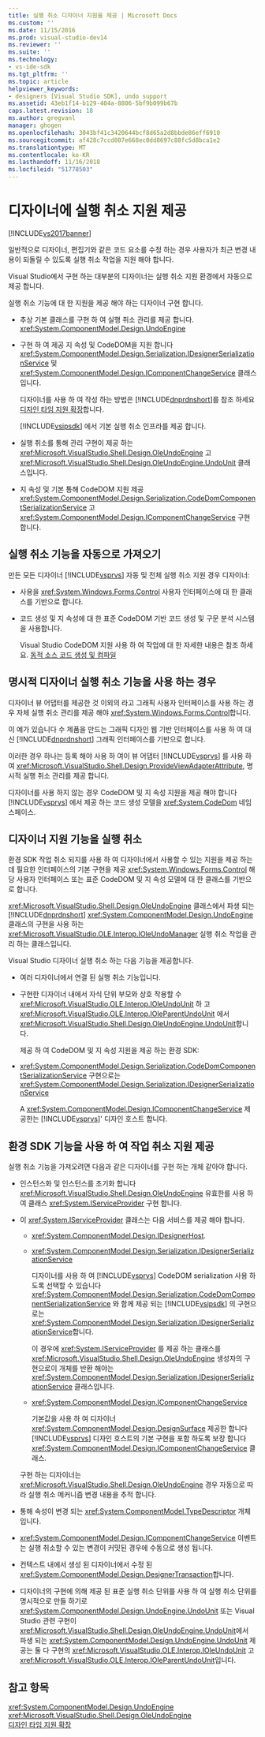 ```yaml
---
title: 실행 취소 디자이너 지원을 제공 | Microsoft Docs
ms.custom: ''
ms.date: 11/15/2016
ms.prod: visual-studio-dev14
ms.reviewer: ''
ms.suite: ''
ms.technology:
- vs-ide-sdk
ms.tgt_pltfrm: ''
ms.topic: article
helpviewer_keywords:
- designers [Visual Studio SDK], undo support
ms.assetid: 43eb1f14-b129-404a-8806-5bf9b099b67b
caps.latest.revision: 18
ms.author: gregvanl
manager: ghogen
ms.openlocfilehash: 3043bf41c3420644bcf8d65a2d8bbde86eff6910
ms.sourcegitcommit: af428c7ccd007e668ec0dd8697c88fc5d8bca1e2
ms.translationtype: MT
ms.contentlocale: ko-KR
ms.lasthandoff: 11/16/2018
ms.locfileid: "51778503"
---
```

# <a name="supplying-undo-support-to-designers"></a>디자이너에 실행 취소 지원 제공
[!INCLUDE[vs2017banner](../includes/vs2017banner.md)]

일반적으로 디자이너, 편집기와 같은 코드 요소를 수정 하는 경우 사용자가 최근 변경 내용이 되돌릴 수 있도록 실행 취소 작업을 지원 해야 합니다.  
  
 Visual Studio에서 구현 하는 대부분의 디자이너는 실행 취소 지원 환경에서 자동으로 제공 합니다.  
  
 실행 취소 기능에 대 한 지원을 제공 해야 하는 디자이너 구현 합니다.  
  
- 추상 기본 클래스를 구현 하 여 실행 취소 관리를 제공 합니다. <xref:System.ComponentModel.Design.UndoEngine>  
  
- 구현 하 여 제공 지 속성 및 CodeDOM을 지원 합니다 <xref:System.ComponentModel.Design.Serialization.IDesignerSerializationService> 및 <xref:System.ComponentModel.Design.IComponentChangeService> 클래스입니다.  
  
  디자이너를 사용 하 여 작성 하는 방법은 [!INCLUDE[dnprdnshort](../includes/dnprdnshort-md.md)]를 참조 하세요 [디자인 타임 지원 확장](http://msdn.microsoft.com/library/d6ac8a6a-42fd-4bc8-bf33-b212811297e2)합니다.  
  
  [!INCLUDE[vsipsdk](../includes/vsipsdk-md.md)] 에서 기본 실행 취소 인프라를 제공 합니다.  
  
- 실행 취소를 통해 관리 구현이 제공 하는 <xref:Microsoft.VisualStudio.Shell.Design.OleUndoEngine> 고 <xref:Microsoft.VisualStudio.Shell.Design.OleUndoEngine.UndoUnit> 클래스입니다.  
  
- 지 속성 및 기본 통해 CodeDOM 지원 제공 <xref:System.ComponentModel.Design.Serialization.CodeDomComponentSerializationService> 고 <xref:System.ComponentModel.Design.IComponentChangeService> 구현 합니다.  
  
## <a name="obtaining-undo-support-automatically"></a>실행 취소 기능을 자동으로 가져오기  
 만든 모든 디자이너 [!INCLUDE[vsprvs](../includes/vsprvs-md.md)] 자동 및 전체 실행 취소 지원 경우 디자이너:  
  
-   사용을 <xref:System.Windows.Forms.Control> 사용자 인터페이스에 대 한 클래스를 기반으로 합니다.  
  
-   코드 생성 및 지 속성에 대 한 표준 CodeDOM 기반 코드 생성 및 구문 분석 시스템을 사용합니다.  
  
     Visual Studio CodeDOM 지원 사용 하 여 작업에 대 한 자세한 내용은 참조 하세요. [동적 소스 코드 생성 및 컴파일](http://msdn.microsoft.com/library/d077a3e8-bd81-4bdf-b6a3-323857ea30fb)  
  
## <a name="when-to-use-explicit-designer-undo-support"></a>명시적 디자이너 실행 취소 기능을 사용 하는 경우  
 디자이너 뷰 어댑터를 제공한 것 이외의 라고 그래픽 사용자 인터페이스를 사용 하는 경우 자체 실행 취소 관리를 제공 해야 <xref:System.Windows.Forms.Control>합니다.  
  
 이 예가 있습니다 수 제품을 만드는 그래픽 디자인 웹 기반 인터페이스를 사용 하 여 대신 [!INCLUDE[dnprdnshort](../includes/dnprdnshort-md.md)] 그래픽 인터페이스를 기반으로 합니다.  
  
 이러한 경우 하나는 등록 해야 사용 하 여이 뷰 어댑터 [!INCLUDE[vsprvs](../includes/vsprvs-md.md)] 를 사용 하 여 <xref:Microsoft.VisualStudio.Shell.Design.ProvideViewAdapterAttribute>, 명시적 실행 취소 관리를 제공 합니다.  
  
 디자이너를 사용 하지 않는 경우 CodeDOM 및 지 속성 지원을 제공 해야 합니다 [!INCLUDE[vsprvs](../includes/vsprvs-md.md)] 에서 제공 하는 코드 생성 모델을 <xref:System.CodeDom> 네임 스페이스.  
  
## <a name="undo-support-features-of-the-designer"></a>디자이너 지원 기능을 실행 취소  
 환경 SDK 작업 취소 되지를 사용 하 여 디자이너에서 사용할 수 있는 지원을 제공 하는 데 필요한 인터페이스의 기본 구현을 제공 <xref:System.Windows.Forms.Control> 해당 사용자 인터페이스 또는 표준 CodeDOM 및 지 속성 모델에 대 한 클래스를 기반으로 합니다.  
  
 <xref:Microsoft.VisualStudio.Shell.Design.OleUndoEngine> 클래스에서 파생 되는 [!INCLUDE[dnprdnshort](../includes/dnprdnshort-md.md)] <xref:System.ComponentModel.Design.UndoEngine> 클래스의 구현을 사용 하는 <xref:Microsoft.VisualStudio.OLE.Interop.IOleUndoManager> 실행 취소 작업을 관리 하는 클래스입니다.  
  
 Visual Studio 디자이너 실행 취소 하는 다음 기능을 제공합니다.  
  
- 여러 디자이너에서 연결 된 실행 취소 기능입니다.  
  
- 구현한 디자이너 내에서 자식 단위 부모와 상호 작용할 수 <xref:Microsoft.VisualStudio.OLE.Interop.IOleUndoUnit> 하 고 <xref:Microsoft.VisualStudio.OLE.Interop.IOleParentUndoUnit> 에서 <xref:Microsoft.VisualStudio.Shell.Design.OleUndoEngine.UndoUnit>합니다.  
  
  제공 하 여 CodeDOM 및 지 속성 지원을 제공 하는 환경 SDK:  
  
- <xref:System.ComponentModel.Design.Serialization.CodeDomComponentSerializationService> 구현으로는 <xref:System.ComponentModel.Design.Serialization.IDesignerSerializationService>  
  
  A <xref:System.ComponentModel.Design.IComponentChangeService> 제공한는 [!INCLUDE[vsprvs](../includes/vsprvs-md.md)]' 디자인 호스트 합니다.  
  
## <a name="using-the-environment-sdk-features-to-supply-undo-support"></a>환경 SDK 기능을 사용 하 여 작업 취소 지원 제공  
 실행 취소 기능을 가져오려면 다음과 같은 디자이너를 구현 하는 개체 같아야 합니다.  
  
- 인스턴스화 및 인스턴스를 초기화 합니다 <xref:Microsoft.VisualStudio.Shell.Design.OleUndoEngine> 유효한를 사용 하 여 클래스 <xref:System.IServiceProvider> 구현 합니다.  
  
- 이 <xref:System.IServiceProvider> 클래스는 다음 서비스를 제공 해야 합니다.  
  
  -   <xref:System.ComponentModel.Design.IDesignerHost>.  
  
  -   <xref:System.ComponentModel.Design.Serialization.IDesignerSerializationService>  
  
       디자이너를 사용 하 여 [!INCLUDE[vsprvs](../includes/vsprvs-md.md)] CodeDOM serialization 사용 하도록 선택할 수 있습니다 <xref:System.ComponentModel.Design.Serialization.CodeDomComponentSerializationService> 와 함께 제공 되는 [!INCLUDE[vsipsdk](../includes/vsipsdk-md.md)] 의 구현으로는 <xref:System.ComponentModel.Design.Serialization.IDesignerSerializationService>합니다.  
  
       이 경우에 <xref:System.IServiceProvider> 를 제공 하는 클래스를 <xref:Microsoft.VisualStudio.Shell.Design.OleUndoEngine> 생성자의 구현으로이 개체를 반환 해야는 <xref:System.ComponentModel.Design.Serialization.IDesignerSerializationService> 클래스입니다.  
  
  -   <xref:System.ComponentModel.Design.IComponentChangeService>  
  
       기본값을 사용 하 여 디자이너 <xref:System.ComponentModel.Design.DesignSurface> 제공한 합니다 [!INCLUDE[vsprvs](../includes/vsprvs-md.md)] 디자인 호스트의 기본 구현을 포함 하도록 보장 합니다 <xref:System.ComponentModel.Design.IComponentChangeService> 클래스.  
  
  구현 하는 디자이너는 <xref:Microsoft.VisualStudio.Shell.Design.OleUndoEngine> 경우 자동으로 따라 실행 취소 메커니즘 변경 내용을 추적 합니다.  
  
- 통해 속성이 변경 되는 <xref:System.ComponentModel.TypeDescriptor> 개체입니다.  
  
- <xref:System.ComponentModel.Design.IComponentChangeService> 이벤트는 실행 취소할 수 있는 변경이 커밋된 경우에 수동으로 생성 됩니다.  
  
- 컨텍스트 내에서 생성 된 디자이너에서 수정 된 <xref:System.ComponentModel.Design.DesignerTransaction>합니다.  
  
- 디자이너의 구현에 의해 제공 된 표준 실행 취소 단위를 사용 하 여 실행 취소 단위를 명시적으로 만들 하기로 <xref:System.ComponentModel.Design.UndoEngine.UndoUnit> 또는 Visual Studio 관련 구현이 <xref:Microsoft.VisualStudio.Shell.Design.OleUndoEngine.UndoUnit>에서 파생 되는 <xref:System.ComponentModel.Design.UndoEngine.UndoUnit> 제공는 둘 다 구현의 <xref:Microsoft.VisualStudio.OLE.Interop.IOleUndoUnit> 고 <xref:Microsoft.VisualStudio.OLE.Interop.IOleParentUndoUnit>입니다.  
  
## <a name="see-also"></a>참고 항목  
 <xref:System.ComponentModel.Design.UndoEngine>   
 <xref:Microsoft.VisualStudio.Shell.Design.OleUndoEngine>   
 [디자인 타임 지원 확장](http://msdn.microsoft.com/library/d6ac8a6a-42fd-4bc8-bf33-b212811297e2)

